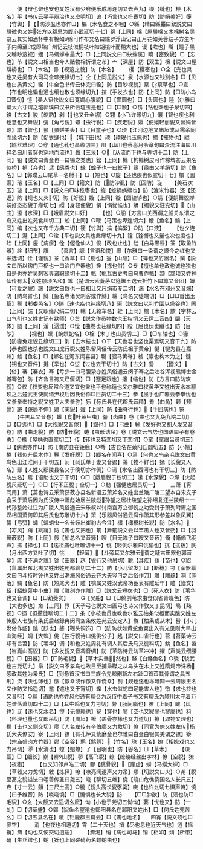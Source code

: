 <!-- { "loadSidebar": true } -->
　　便【辩也僻也安也又姓汉有少府便乐成房连切又去声九】缏【缝也】楩【木名】平【书传云平平辨治也又皮明切】谝【巧言也又符蹇切】防【防娟美好】箯【竹舆】【防沙虱也亦作□】楄【木名食之不咽】○緜【精曰緜麤曰絮説文曰聨微也又姓张方以緜思为腹心武延切十七】绵【上同】棉【屋聨棉又木棉树名吴录云其实如酒杯中有棉如绵可作布又名曰緤罗浮山记曰正月花如芙蓉结子方生叶子内绵至成即熟广州记云枝似桐枝叶如胡桃叶而稍大也】谩【欺也】矊【瞳子黒又矊眇逺视】蝒【马蜩蝉中最大】□【上同説文曰□蚗蝉属】矏【密致貎】□【忘也】芇【説文曰相当也今人赌物相折谓之芇】宀【深屋】防【双生】櫋【説文曰屋聨櫋也】□【木名】臱【视逺之貌】防【木名】
　　欔【欔密也】○全【完也具也又姓吴有大司马全琮疾縁切七】仝【上同见説文】泉【水源也又钱别名】□【贝也白质黄文】牷【牛全色书传云体完曰牷】防【目眇视貌】葲【葲草也】○宣【布也明也徧也通也缓也散也须缘切九】揎【手发衣也】防【上同】防【□防小鸟□音旬】愃【吴人语快説文曰寛嫺心腹貌】□【靣圆也】□【头圆也】瑄【尔雅曰壁大六寸谓之瑄郭璞曰汉书所云瑄玉是也】□【□额】○镌【钻也斲也子泉切四】鋑【古文】朘【缩肭】剥【也又丑全切】○翾【小飞许缘切九】儇【智也疾也利也慧也又舞貎】弲【角弓貎】蠉【虫行貎】□【疾走貎】嬛【便嬛轻丽貎又音娟音琼】譞【智也】頨【頨姘美头】□【目童子也】○瑌【江河边地又庙垣或从需余同而缘切六】防【促衣缝也】【城下田也】瑌【瑌珉也玉佩也】撋【摧物也】繎【繎丝难理】○穿【通也孔也昌缘切三】川【山川也蔡邕月令章句曰众流注海曰川释名曰川者穿也穿地而流也】灥【三泉】○【从流而下也与専切十二】防【上同】铅【説文曰青金也一曰锡之类也】鈆【上同】橼【枸橼树皮可作粽埤苍云果名似桥】捐【弃也】鸢【鸱类也】蝝【蝗子也一曰蚁子】缘【缘由又羊绢切】防【鱼名】□【郭璞云□尾草一名射干】□【短也】○旋【还也疾也似宣切十七】檈【圜案】璿【玉名】□【上同】□【籀文】防【防沙虱】防【回防】琁
　　【美石次玉】璇【上同】□【説文曰□味稔枣也】蜁【蜁蜗蜗螺也】防【漉米竹器】还【还返】防【规也又火切】防【好貎】嫙【上同】镟【圆辘轳也】○娟【便娟舞貎婵娟好恣态貎于缘切七】嬛【身轻便貎】悁【悁忧悒也】蜎【蠋貎又狂兖切】【山曲】潫【水深】□【娥眉説文曰好】
　　【也】○船【方言曰关西谓之船关东谓之舟又姓出姓苑食川切二】舩【上同】○鞭【马策也卑连切六】鯾【鱼名】鳊【上同】编【次也又布千方典二切】箯【竹舆】揙【揙繋】○防【口液】
　　【也夕连切二】涎【上同】○诠【平也説文具也此缘切十九】铨【铨衡也又量也次也度也】硂【上同】痊【病瘳】佺【偓佺仙人】悛【改也止也】駩【白马黒唇】筌【取鱼竹器】絟【细布】譔
　　【善言】謜【言语和悦】縓【尔雅曰一染谓之縓今之红也又采选切】恮【谨貎】荃【香草】□【剔也】峑【山巅】□【簿也又竹器名】鐉【説文曰所以钩门戸枢也一曰治门户器也】拴【拣也俗】○专【擅也单也政也诚也独也自是也亦姓吴刺客専诸职缘切十二】甎【甎瓦古史考曰乌曹作甎】颛【颛顼又姓神仙传有太女姓颛顼名和】篿【楚词云索藑茅以筵篿王逸云折竹卜曰篿又音团】嫥【可爱之貎】諯【説文曰数也一曰相让又尺绢市专二切】湍【水名在邓州又音煓】防【防鸟胃也】鱄【鱼名専诸吴刺客或作鱄】鷒【鸟名又徒端切】□【□□首出玉篇】鄟【邾娄邑名】○遄【速也疾也纯缘切八】篅【説文曰以判竹圜以盛谷也】圌【上同】諯【又职缘尺绢二切】輲【无轮车名】辁【上同】椯【木名】歂【字林云口气引也又姓史记有歂师】○贠【説文作员物数也王权切又云运二音四】圜【天体】圆【上同】湲【潺湲】○恮【曲巻也荘缘切四】跧【屈也伏也蹴也】防【目眇】
　　【视也】蟤【蜿蟤蛇名】○栓【木丁也山员切二】□【□车轴也】○猭【防猭兔走貎丑缘切二】剶【去木枝也】○干【天也君也坚也渠焉切又音干九】防【恭也固也杀也説文曰虎行貎又姓陈留风俗传云防氏祖于黄帝】犍【犍为县在嘉州】鰬【鱼名】□【郷名在河东闻喜县】騝【骝马黄脊】榩【廪也构木为之】键【钥也又音件】揵【举也】○愆【过也去干切十】防【古文】諐
　　【籀文】【俗】褰【褰衣】骞【亏少一曰马腹絷亦姓风俗通云闵子骞之后吐谷浑视熊博士金城骞包】防【齐鲁言袴又已偃切】□【蹇足跟也】攐【缩也】防【方言曰防防欢貎】○权【权变也反常合道又宜也秉也平也称锤也又尔雅曰权黄华又姓出天水本颛顼之后楚武王使鬬缗尹权后因氏俗作□巨员切二十三】拳【屈手也广雅云拳拳忧也又拳拳奉持之貎又姓卫大夫拳弥】狋【狋氏县在代郡氏音精】觠【曲角】颧【颊骨】踡【踡局不伸】婘【美貎】孉【上同】防【曲脊行也】【手屈病也】犈
　　【牛黒耳又音巻】蠸【食叶黄甲虫】齤【齿曲】卷【曲也又九免九院二切】□【□鹆也】□【大视貎又音倦】【盌也】□【弓曲】鬈【发好也又胡人发又音卷】防【曲走貎】防【防丑貎】蜷【虫形诘屈】卷【説文云气势也国语曰子有卷勇】○椽【屋桷也直挛切二】传【转也又特恋切又丁恋切】○挛【挛缀吕员切三】□【病也亦作□】防【南防县在钜鹿】○弮【古县名在荥阳丘圆切五】防【小帻】棬【器似升屈木作】鬈【发好貎】□【郷名在闻喜】○焉【何也又鸟杂毛説文曰黄鸟色出江淮间于干切五】阏【阏氏单于妻又音遏】蔫【物不鲜也】嫣【长貎又人名】鄢【人姓又鄢陵县名又于晚切亦作傿】○漹【水名出西河也有干切三】防【防防虫名】焉【语助也又于干切】○□【娥眉貎于权切二】潫【水深貎】○燀【火起貎尺延切一】○□【行不正貎丁全切一】○勬【强健也居员切一】
　　三萧【宵同用】萧【蒿也诗云采萧获菽亦县名新语云萧斧名又姓出兰陵广陵二望本自宋支子食采于萧后因为氏汉侍中萧彪始居兰陵彪孙望之居杜陵望之孙绍复还兰陵绍十一代孙整始过江为广陵人风俗通云宋乐叔以讨南宫万立御説之功受封于萧列附庸之国汉相国萧何即其后氏也苏雕切十六】箫【乐器风俗通云舜作箫其形参差以象凤翼】彇【弓弭】蟰【蟰蛸虫一名长蚑出崔豹古今注】櫹【櫹槮树长貎】防【水名】【凉风】踃【跳踃】防【击也又把也】箾【舞箾説文云以竿击人也又音朔】□【羽翼蔽貎】防【上同】艘【船总名又音骚】瞍【目无眸子曰瞍又音薮】翛【翛翛飞羽声】撨【择也】□【逺祖庙也吐雕切十一】佻【轻佻尔雅曰佻偷也】挑【挑拨】朓【月出西方又吐了切】恌
　　【轻薄】【斗旁耳又尔雅云谓之疀古田器也郭音鍫】庣【不满之貌】铫【田器】趒【雀行又他吊切】聎【耳疾】蓧【苗也】○貂【鼠属出东北夷又姓出姓苑都聊切二十二】防【小儿留发】□【断穗】刁【军器纂文曰刁斗持时铃也又姓出渤海风俗通云齐大夫竖刁之后俗作刀】雕【雕琢】凋【凋落】鲷【鱼名】防【短尾犬也】雕【鹗属又姓汉武帝功臣表有雕延年】雕【籀文】蛁【蛁蟟茒中小虫】雕【雕刻亦作雕】□【説文云短衣也】□【死人衣】防【苇华也又音调】□【□葫茭实】
　　【吴船】□【□鹩剖苇求虫食似雀青班色】防【大也多也】奝【上同】弴【天子弓也説文曰画弓也诗又作敦又丁昆切】瞗【熟视】○迢【迢遰徒聊切二十二】条【小枝也贯也教也尔雅云柚条似橙而实酸又姓左传殷人七族有条氏后赵録冉闵司空条攸姓苑云安定人】樤【柚条或从木】髫【小儿发俗作龆】跳【跃也】鋚【靷头铜饰】□【防防状如黄蛇鱼翼出入有光见则大旱出山海经】蜩【大蝉】佻【独行貎诗曰佻佻公子】趒【説文曰雀行也】苕【苕菜诗云卭有旨苕】防【苇华】调【和也又姓周礼有调人其后氏马又徒料切】鮡【鱼名】岧【岧嶤山髙貎】防【多发貎又音凋音绸】防【革防诗云防革冲冲】嬥【声类云细腰貎】□【田器】□【□防毛貎】【草木实垂然也】鲦【白鲦鱼名】○骁【骁武也古尧切九】枭【説文曰不孝鸟也故日至捕枭磔之从鸟头在木上又姓隋焬帝诛杨感改其姓为枭氏】□【到悬首汉书曰三族令先黥劓斩左右趾□首葅其骨谓之具五刑】浇【沃也薄也】憿【憿幸或作儌又作侥幸】钊【觌也逺也亦弩闗一云周康王名又作防又指遥切】邀【遮也又于宵切】蟂【水虫似蛇四足能害人也】徼【求也抄也又音呌】○聊【语助也亦姓风俗通有聊仓为汉侍中着子书又有聊氏为颍川太守着万姓谱落萧切四十二】□【耳中鸣也又力刁切】膋【肠间脂也】膫【上同】飉【风也】辽【逺也又水名】憀【无憀赖也】竂【穿也】寥【空也又寂寥也寥廓也】料【料理也量也又郎吊切】防【周垣】橑【盖骨亦椽也又力道切】撩【取物又理也】摷【击也又侧交切】廖【人名左传有辛伯廖又力救切】僚【同官为僚又姓左传杨氏大夫僚安】寮【上同】镣【有孔炉又紫磨金也尔雅曰白金白银其美谓之镣】簝【宗庙盛肉方竹器】豂【空谷】鹩【鹪鹩】【竹名】璙【玉名】嫽【相嫽戏也又力吊切】漻【水清也】蟟【蛁蟟】了【目明也】防【谷名】□【草木】
　　【疎茎】□【细长】嶚【嶚山貎】翏【髙飞貎】缭【缭绫经丝出字林】憭【空貎】獠【夜猎】
　　【也又知夘卢皓二切】髎【臗骨貎】【崖虚】蟧【马蟧大蝉】□【草器又力戈切】敹【拣择】嘹【嘹亮闻逺声又力吊】熮【切説文曰火】○尧【貎至髙之貎谥法曰翊善传圣曰尧五】峣【聊切五嶕】侥【峣山危僬侥国名人长尺五】垚【寸一云】顤【三尺土髙】○膮【貎头髙长貎豕羮】哓【也许幺切七惧声诗】憢【曰予维音】防【哓哓憢】□【憢惧也长大貎】防
　　【□□肿欲】防【溃也防□毛貎】○幺【大额又去遥切幺麽】怮【小也于尧切五怮怮】葽【忧也又】防【一虬】□【切草盛】○鄡【貎鱼名望逺也鄡阳县名在鄱阳又姓出】□【何氏姓苑苦幺】□【切五县名在】墽【钜鹿郡玉篇云】□【击也地名】　　四宵【説文硗也□寥空】
　　消【也夜也相邀切】霄【二十灭也】捎【尽也息也近天气也】逍【摇捎】痟【动也又使交切逍遥】
　　【痟渴】绡【病也司马】销【相如】焇【所患】硝【生丝缯也】蛸【铄也上同硭硝药名螵蛸虫也】
